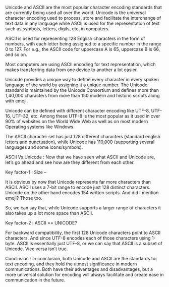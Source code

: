 Unicode and ASCII are the most popular character encoding standards that are currently 
being used all over the world. Unicode is the universal character encoding used to process, 
store and facilitate the interchange of text data in any language while ASCII is used for 
the representation of text such as symbols, letters, digits, etc. in computers.

ASCII is used for representing 128 English characters in the form of numbers, with each 
letter being assigned to a specific number in the range 0 to 127. For e.g., the ASCII code 
for uppercase A is 65, uppercase B is 66, and so on.

Most computers are using ASCII encoding for text representation, which makes transferring 
data from one device to another a lot easier.

Unicode provides a unique way to define every character in every spoken language of the 
world by assigning it a unique number. The Unicode standard is maintained by the Unicode 
Consortium and defines more than 1,40,000 characters from more than 150 modern and historic 
scripts along with emoji.

Unicode can be defined with different character encoding like UTF-8, UTF-16, UTF-32, etc. 
Among these UTF-8 is the most popular as it used in over 90% of websites on the World Wide 
Web as well as on most modern Operating systems like Windows.

The ASCII character set has just 128 different characters (standard english letters and 
punctuation), while Unicode has 110,000 (supporting several languages and some icons/symbols). 

ASCII Vs Unicode :
Now that we have seen what ASCII and Unicode are, let’s go ahead and see how are they 
different from each other.

Key factor-1 :
Size –

It is obvious by now that Unicode represents far more characters than ASCII. ASCII uses a 
7-bit range to encode just 128 distinct characters. Unicode on the other hand encodes 154 
written scripts. And did I mention emoji? Those too.

So, we can say that, while Unicode supports a larger range of characters it also takes up 
a lot more space than ASCII. 

Key factor-2 :
ASCII == UNICODE?

For backward compatibility, the first 128 Unicode characters point to ASCII characters. 
And since UTF-8 encodes each of those characters using 1-byte. 
ASCII is essentially just UTF-8, or we can say that ASCII is a subset of Unicode. Vice 
versa isn’t true.

Conclusion :
In conclusion, both Unicode and ASCII are the standards for text encoding, and they hold 
the utmost significance in modern communications. Both have their advantages and 
disadvantages, but a more universal solution for encoding will always facilitate and 
create ease in communication in the future.



